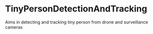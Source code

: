 # TinyPersonDetectionAndTracking
Aims in detecting and tracking tiny person from drone and surveillance cameras 
